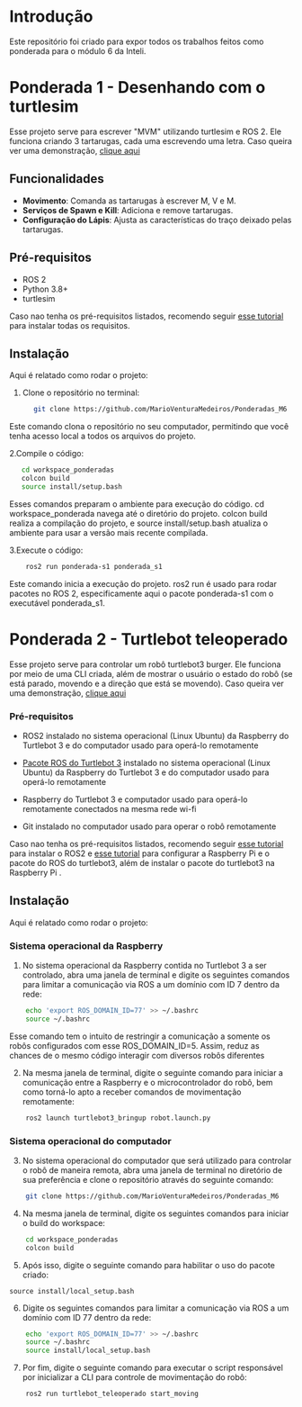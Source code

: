 # Introdução

Este repositório foi criado para expor todos os trabalhos feitos como ponderada para o módulo 6 da Inteli.

# Ponderada 1 - Desenhando com o turtlesim

Esse projeto serve para escrever "MVM" utilizando turtlesim e ROS 2. Ele funciona criando 3 tartarugas, cada uma escrevendo uma letra. Caso queira ver uma demonstração, [clique aqui](https://youtu.be/mZQxjUkAhuc/)

## Funcionalidades

- **Movimento**: Comanda as tartarugas à escrever M, V e M.
- **Serviços de Spawn e Kill**: Adiciona e remove tartarugas.
- **Configuração do Lápis**: Ajusta as características do traço deixado pelas tartarugas.

## Pré-requisitos

- ROS 2
- Python 3.8+
- turtlesim

Caso nao tenha os pré-requisitos listados, recomendo seguir [esse tutorial](https://rmnicola.github.io/m6-ec-encontros/E01/ros) para instalar todas os requisitos.

## Instalação

Aqui é relatado como rodar o projeto:

1. Clone o repositório no terminal:

```bash
      git clone https://github.com/MarioVenturaMedeiros/Ponderadas_M6
```
Este comando clona o repositório no seu computador, permitindo que você tenha acesso local a todos os arquivos do projeto.

2.Compile o código:

```bash
   cd workspace_ponderadas
   colcon build
   source install/setup.bash
```

Esses comandos preparam o ambiente para execução do código. cd workspace_ponderada navega até o diretório do projeto. colcon build realiza a compilação do projeto, e source install/setup.bash atualiza o ambiente para usar a versão mais recente compilada.

3.Execute o código:

```bash 
    ros2 run ponderada-s1 ponderada_s1
```

Este comando inicia a execução do projeto. ros2 run é usado para rodar pacotes no ROS 2, especificamente aqui o pacote ponderada-s1 com o executável ponderada_s1.

# Ponderada 2 - Turtlebot teleoperado

Esse projeto serve para controlar um robô turtlebot3 burger. Ele funciona por meio de uma CLI criada, além de mostrar o usuário o estado do robô (se está parado, movendo e a direção que está se movendo). Caso queira ver uma demonstração, [clique aqui](https://www.youtube.com/embed/wLLeXSeqaAc?si=vfi_e0yc8g3TCSf2)

### Pré-requisitos

- ROS2 instalado no sistema operacional (Linux Ubuntu) da Raspberry do Turtlebot 3 e do computador usado para operá-lo remotamente

- [Pacote ROS do Turtlebot 3](https://github.com/ROBOTIS-GIT/turtlebot3/tree/master) instalado no sistema operacional (Linux Ubuntu) da Raspberry do Turtlebot 3 e do computador usado para operá-lo remotamente

- Raspberry do Turtlebot 3 e computador usado para operá-lo remotamente conectados na mesma rede wi-fi

- Git instalado no computador usado para operar o robô remotamente

Caso nao tenha os pré-requisitos listados, recomendo seguir [esse tutorial](https://rmnicola.github.io/m6-ec-encontros/E01/ros) para instalar o ROS2 e [esse tutorial](hhttps://rmnicola.github.io/m6-ec-encontros/setupturtle) para configurar a Raspberry Pi e o pacote do ROS do turtlebot3, além de instalar o pacote do turtlebot3 na Raspberry Pi .

## Instalação

Aqui é relatado como rodar o projeto:

### Sistema operacional da Raspberry

1. No sistema operacional da Raspberry contida no Turtlebot 3 a ser controlado, abra uma janela de terminal e digite os seguintes comandos para limitar a comunicação via ROS a um domínio com ID 7 dentro da rede:

```bash
    echo 'export ROS_DOMAIN_ID=77' >> ~/.bashrc
    source ~/.bashrc
```

Esse comando tem o intuito de restringir a comunicação a somente os robôs configurados com esse ROS_DOMAIN_ID=5. Assim, reduz as chances de o mesmo código interagir com diversos robôs diferentes

2. Na mesma janela de terminal, digite o seguinte comando para iniciar a comunicação entre a Raspberry e o microcontrolador do robô, bem como torná-lo apto a receber comandos de movimentação remotamente:

```bash
    ros2 launch turtlebot3_bringup robot.launch.py
```

### Sistema operacional do computador

3. No sistema operacional do computador que será utilizado para controlar o robô de maneira remota, abra uma janela de terminal no diretório de sua preferência e clone o repositório através do seguinte comando:

```bash
    git clone https://github.com/MarioVenturaMedeiros/Ponderadas_M6
```

4. Na mesma janela de terminal, digite os seguintes comandos para iniciar o build do workspace:

```bash
    cd workspace_ponderadas
    colcon build
```

5. Após isso, digite o seguinte comando para habilitar o uso do pacote criado:

`source install/local_setup.bash`

6. Digite os seguintes comandos para limitar a comunicação via ROS a um domínio com ID 77 dentro da rede:

```bash
    echo 'export ROS_DOMAIN_ID=77' >> ~/.bashrc
    source ~/.bashrc
    source install/local_setup.bash
```

7. Por fim, digite o seguinte comando para executar o script responsável por inicializar a CLI para controle de movimentação do robô:

```bash
    ros2 run turtlebot_teleoperado start_moving
```